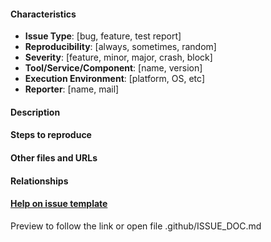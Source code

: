 #### Characteristics
- **Issue Type**: [bug, feature, test report]
- **Reproducibility**: [always, sometimes, random]
- **Severity**: [feature, minor, major, crash, block]
- **Tool/Service/Component**: [name, version]
- **Execution Environment**: [platform, OS, etc]
- **Reporter**: [name, mail]

#### Description

#### Steps to reproduce

#### Other files and URLs

#### Relationships

#### [Help on issue template](ISSUE_DOC.md) 
Preview to follow the link or open file .github/ISSUE_DOC.md
